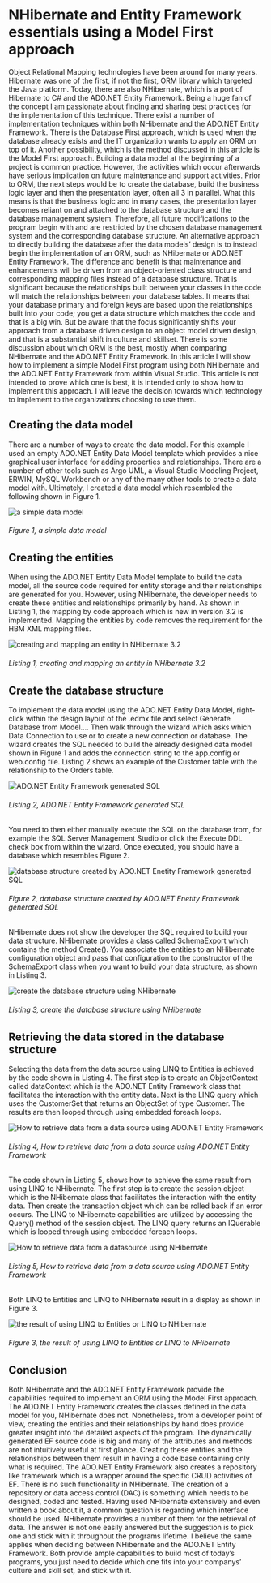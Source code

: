 # NHibernate and Entity Framework essentials using a Model First approach

Object Relational Mapping technologies have been around for many years.  Hibernate was one of the first, if not the first, ORM library which targeted the Java platform.  Today, there are also NHibernate, which is a port of Hibernate to C# and the ADO.NET Entity Framework.  Being a huge fan of the concept I am passionate about finding and sharing best practices for the implementation of this technique.
There exist a number of implementation techniques within both NHibernate and the ADO.NET Entity Framework.  There is the Database First approach, which is used when the database already exists and the IT organization wants to apply an ORM on top of it.  Another possibility, which is the method discussed in this article is the Model First approach. 
Building a data model at the beginning of a project is common practice.  However, the activities which occur afterwards have serious implication on future maintenance and support activities.  Prior to ORM, the next steps would be to create the database, build the business logic layer and then the presentation layer, often all 3 in parallel.  What this means is that the business logic and in many cases, the presentation layer becomes reliant on and attached to the database structure and the database management system.  Therefore, all future modifications to the program begin with and are restricted by the chosen database management system and the corresponding database structure.
An alternative approach to directly building the database after the data models’ design is to instead begin the implementation of an ORM, such as NHibernate or ADO.NET Entity Framework.  The difference and benefit is that maintenance and enhancements will be driven from an object-oriented class structure and corresponding mapping files instead of a database structure.  That is significant because the relationships built between your classes in the code will match the relationships between your database tables.  It means that your database primary and foreign keys are based upon the relationships built into your code; you get a data structure which matches the code and that is a big win.  But be aware that the focus significantly shifts your approach from a database driven design to an object model driven design, and that is a substantial shift in culture and skillset.
There is some discussion about which ORM is the best, mostly when comparing NHibernate and the ADO.NET Entity Framework.  In this article I will show how to implement a simple Model First program using both NHibernate and the ADO.NET Entity Framework from within Visual Studio.  This article is not intended to prove which one is best, it is intended only to show how to implement this approach.  I will leave the decision towards which technology to implement to the organizations choosing to use them.

## Creating the data model

There are a number of ways to create the data model.  For this example I used an empty ADO.NET Entity Data Model template which provides a nice graphical user interface for adding properties and relationships.  There are a number of other tools such as Argo UML, a Visual Studio Modeling Project, ERWIN, MySQL Workbench or any of the many other tools to create a data model with.  Ultimately, I created a data model which resembled the following shown in Figure 1.

![a simple data model][FIGURE1]
###### Figure 1, a simple data model

## Creating the entities

When using the ADO.NET Entity Data Model template to build the data model, all the source code required for entity storage and their relationships are generated for you.  However, using NHibernate, the developer needs to create these entities and relationships primarily by hand.  As shown in Listing 1, the mapping by code approach which is new in version 3.2 is implemented.  Mapping the entities by code removes the requirement for the HBM XML mapping files.

![creating and mapping an entity in NHibernate 3.2][FIGURE2]
###### Listing 1, creating and mapping an entity in NHibernate 3.2

## Create the database structure

To implement the data model using the ADO.NET Entity Data Model, right-click within the design layout of the .edmx file and select Generate Database from Model….  Then walk through the wizard which asks which Data Connection to use or to create a new connection or database.  The wizard creates the SQL needed to build the already designed data model shown in Figure 1 and adds the connection string to the app.config or web.config file.  Listing 2 shows an example of the Customer table with the relationship to the Orders table.

![ADO.NET Entity Framework generated SQL][FIGURE3]
###### Listing 2, ADO.NET Entity Framework generated SQL

You need to then either manually execute the SQL on the database from, for example the SQL Server Management Studio or click the Execute DDL check box from within the wizard.  Once executed, you should have a database which resembles Figure 2.

![database structure created by ADO.NET Enetity Framework generated SQL][FIGURE4]
###### Figure 2, database structure created by ADO.NET Enetity Framework generated SQL

NHibernate does not show the developer the SQL required to build your data structure.  NHibernate provides a class called SchemaExport which contains the method Create().  You associate the entities to an NHibernate configuration object and pass that configuration to the constructor of the SchemaExport class when you want to build your data structure, as shown in Listing 3.

![create the database structure using NHibernate][FIGURE5]
###### Listing 3, create the database structure using NHibernate

## Retrieving the data stored in the database structure

Selecting the data from the data source using LINQ to Entities is achieved by the code shown in Listing 4.  The first step is to create an ObjectContext called dataContext which is the ADO.NET Entity Framework class that facilitates the interaction with the entity data.  Next is the LINQ query which uses the CustomerSet that returns an ObjectSet of type Customer.  The results are then looped through using embedded foreach loops.

![How to retrieve data from a data source using ADO.NET Entity Framework][FIGURE6]
###### Listing 4, How to retrieve data from a data source using ADO.NET Entity Framework

The code shown in Listing 5, shows how to achieve the same result from using LINQ to NHibernate.  The first step is to create the session object which is the NHibernate class that facilitates the interaction with the entity data.  Then create the transaction object which can be rolled back if an error occurs.  The LINQ to NHibernate capabilities are utilized by accessing the Query<T>() method of the session object.  The LINQ query returns an IQuerable<out T> which is looped through using embedded foreach loops.

![How to retrieve data from a datasource using NHibernate][FIGURE7]
###### Listing 5, How to retrieve data from a data source using ADO.NET Entity Framework

Both LINQ to Entities and LINQ to NHibernate result in a display as shown in Figure 3.

![the result of using LINQ to Entities or LINQ to NHibernate][FIGURE8]
###### Figure 3, the result of using LINQ to Entities or LINQ to NHibernate

## Conclusion

Both NHibernate and the ADO.NET Entity Framework provide the capabilities required to implement an ORM using the Model First approach.   The ADO.NET Entity Framework creates the classes defined in the data model for you, NHibernate does not.  Nonetheless, from a developer point of view, creating the entities and their relationships by hand does provide greater insight into the detailed aspects of the program.  The dynamically generated EF source code is big and many of the attributes and methods are not intuitively useful at first glance.   Creating these entities and the relationships between them result in having a code base containing only what is required.  The ADO.NET Entity Framework also creates a repository like framework which is a wrapper around the specific CRUD activities of EF.  There is no such functionality in NHibernate.  The creation of a repository or data access control (DAC) is something which needs to be designed, coded and tested.
Having used NHibernate extensively and even written a book about it, a common question is regarding which interface should be used.  NHibernate provides a number of them for the retrieval of data.  The answer is not one easily answered but the suggestion is to pick one and stick with it throughout the programs lifetime.  I believe the same applies when deciding between NHibernate and the ADO.NET Entity Framework.  Both provide ample capabilities to build most of today’s programs, you just need to decide which one fits into your companys’ culture and skill set, and stick with it.

[FIGURE1]: ../images/msdn-0010.png "Figure 1, a simple data model"
[FIGURE2]: ../images/msdn-0011.png "Listing 1, creating and mapping an entity in NHibernate 3.2"
[FIGURE3]: ../images/msdn-0012.png "Listing 2, ADO.NET Entity Framework generated SQL"
[FIGURE4]: ../images/msdn-0013.png "Figure 4, database structure created by ADO.NET Enetity Framework generated SQL"
[FIGURE5]: ../images/msdn-0014.png "Listing 3, create the database structure using NHibernate"
[FIGURE6]: ../images/msdn-0015.png "Listing 4, How to retrieve data from a data source using ADO.NET Entity Framework"
[FIGURE7]: ../images/msdn-0016.png "Listing 5, How to retrieve data from a datasource using NHibernate"
[FIGURE8]: ../images/msdn-0017.png "Figure 3, the result of using LINQ to Entities or LINQ to NHibernate"
